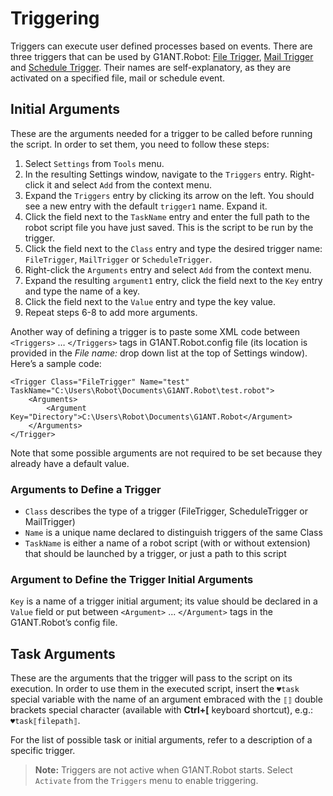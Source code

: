 # Triggering

Triggers can execute user defined processes based on events. There are three triggers that can be used by G1ANT.Robot: [File Trigger](FileTrigger.md), [Mail Trigger](MailTrigger.md) and [Schedule Trigger](ScheduleTrigger.md). Their names are self-explanatory, as they are activated on a specified file, mail or schedule event.

## Initial Arguments

These are the arguments needed for a trigger to be called before running the script. In order to set them, you need to follow these steps:

1. Select `Settings` from `Tools` menu.
2. In the resulting Settings window, navigate to the `Triggers` entry. Right-click it and select `Add` from the context menu.
3. Expand the `Triggers` entry by clicking its arrow on the left. You should see a new entry with the default `trigger1` name. Expand it.
4. Click the field next to the `TaskName` entry and enter the full path to the robot script file you have just saved. This is the script to be run by the trigger.
5. Click the field next to the `Class` entry and type the desired trigger name: `FileTrigger`, `MailTrigger` or `ScheduleTrigger`.
6. Right-click the `Arguments` entry and select `Add` from the context menu.
7. Expand the resulting `argument1` entry, click the field next to the `Key` entry and type the name of a key.
8. Click the field next to the `Value` entry and type the key value.
9. Repeat steps 6-8 to add more arguments.

Another way of defining a trigger is to paste some XML code between `<Triggers>` … `</Triggers>` tags in G1ANT.Robot.config file (its location is provided in the *File name:* drop down list at the top of Settings window). Here’s a sample code:

```G1ANT
<Trigger Class="FileTrigger" Name="test" TaskName="C:\Users\Robot\Documents\G1ANT.Robot\test.robot">
	<Arguments>
		<Argument Key="Directory">C:\Users\Robot\Documents\G1ANT.Robot</Argument>
	</Arguments>
</Trigger> 
```

Note that some possible arguments are not required to be set because they already have a default value.

### Arguments to Define a Trigger

- `Class` describes the type of a trigger (FileTrigger, ScheduleTrigger or MailTrigger)
- `Name` is a unique name declared to distinguish triggers of the same Class
- `TaskName` is either a name of a robot script (with or without extension) that should be launched by a trigger, or just a path to this script

### Argument to Define the Trigger Initial Arguments

`Key` is a name of a trigger initial argument; its value should be declared in a `Value` field or put between `<Argument>` ... `</Argument>` tags in the G1ANT.Robot’s config file.

## Task Arguments

These are the arguments that the trigger will pass to the script on its execution. In order to use them in the executed script, insert the `♥task` special variable with the name of an argument embraced with the `⟦⟧` double brackets special character (available with **Ctrl+[** keyboard shortcut), e.g.: `♥task⟦filepath⟧`.

For the list of possible task or initial arguments, refer to a description of a specific trigger.

> **Note:** Triggers are not active when G1ANT.Robot starts. Select `Activate` from the `Triggers` menu to enable triggering.


